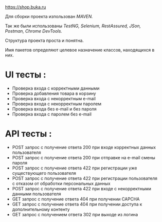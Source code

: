 https://shop.buka.ru

Для сборки проекта изпользован _MAVEN._

Так же были использованы _TestNG, Selenium, RestAssured, JSon, Postman, Chrome DevTools._

Структура проекта проста и понятна. 

Имя пакетов определяют целевое назначение классов, находящихся в них.

# UI тесты :
* Проверка входа с корректными данными
* Проверка добавления товара в корзину
* Проверка входа с некорректным e-mail
* Проверка входа с некорректным паролем
* Проверка входа без e-mail и без пароля
* Проверка входа с паролем без e-mail

# API тесты :
* POST запрос с получение ответа 200 при входе корректных данных пользователя
* POST запрос с получение ответа 200 при отправке на e-mail смены пароля
* POST запрос с получение ответа 422 при регистрации уже существующего пользователя
* POST запрос с получение ответа 422 при регистрации пользователя с отказом от обработки персональных данных
* POST запрос с получение ответа 422 при входе с некорректными данными пользователя
* GET запрос с получение ответа 404 при получении CAPCHA
* GET запрос с получение ответа 404 при получении доступа к дополнительному контенту
* GET запрос с получением ответа 302 при выходе из логина